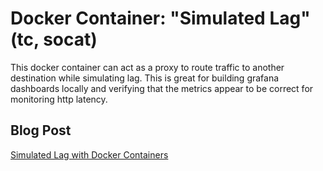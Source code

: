 # Docker Container: "Simulated Lag" (tc, socat)
This docker container can act as a proxy to route traffic to another destination while simulating lag. This is great for building grafana dashboards locally and verifying that the metrics appear to be correct for monitoring http latency.

## Blog Post
[Simulated Lag with Docker Containers](https://www.mrjamiebowman.com/devops/docker-devops/simulating-lag-with-docker-containers/)